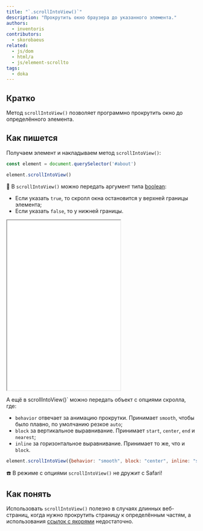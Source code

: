 ```yaml
---
title: "`.scrollIntoView()`"
description: "Прокрутить окно браузера до указанного элемента."
authors:
  - inventoris
contributors:
  - skorobaeus
related:
  - js/dom
  - html/a
  - js/element-scrollto
tags:
  - doka
---
```


## Кратко

Метод `scrollIntoView()` позволяет программно прокрутить окно до определённого элемента.

## Как пишется

Получаем элемент и накладываем метод `scrollIntoView()`:

```js
const element = document.querySelector('#about')

element.scrollIntoView()
```

🤖 В `scrollIntoView()` можно передать аргумент типа [boolean](/js/boolean/):

- Если указать `true`, то скролл окна остановится у верхней границы элемента;
- Если указать `false`, то у нижней границы.

<iframe title="Прокрутка к элементу с помощью логических аргументов" src="demos/basic/" height="450"></iframe>

А ещё в scrollIntoView()` можно передать объект с опциями скролла, где:

- `behavior` отвечает за анимацию прокрутки. Принимает `smooth`, чтобы было плавно, по умолчанию резкое `auto`;
- `block` за вертикальное выравнивание. Принимает `start`, `center`, `end` и `nearest`;
- `inline` за горизонтальное выравнивание. Принимает то же, что и `block`.

```js
element.scrollIntoView({behavior: "smooth", block: "center", inline: "start"})
```

<aside>

☎️ В режиме с опциями `scrollIntoView()` не дружит с Safari!

</aside>

## Как понять

Использовать `scrollIntoView()` полезно в случаях длинных веб-страниц, когда нужно прокрутить страницу к определённым частям, а использования [ссылок с якорями](/html/a/) недостаточно.
